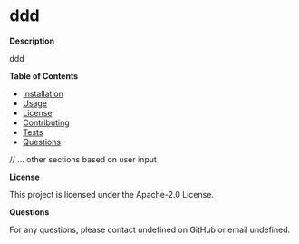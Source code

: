 # ddd

**Description**

ddd

**Table of Contents**

- [Installation](#installation)
- [Usage](#usage)
- [License](#license)
- [Contributing](#contributing)
- [Tests](#tests)
- [Questions](#questions)

// ... other sections based on user input

**License**

This project is licensed under the Apache-2.0 License.

**Questions**

For any questions, please contact undefined on GitHub or email undefined.